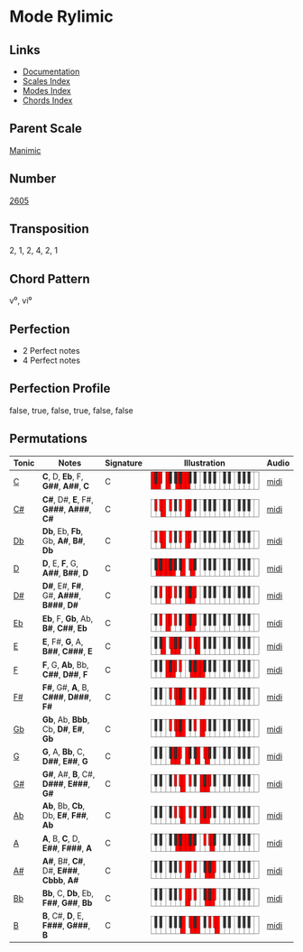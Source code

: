 # Mode Rylimic

## Links

- [Documentation](README.md)
- [Scales Index](Scales.md)
- [Modes Index](Modes.md)
- [Chords Index](Chords.md)

## Parent Scale

[Manimic](ScaleManimic.md)

## Number

[2605](https://ianring.com/musictheory/scales/2605)

## Transposition

2, 1, 2, 4, 2, 1

## Chord Pattern

v⁰, vi⁰

## Perfection

- 2 Perfect notes
- 4 Perfect notes

## Perfection Profile

false, true, false, true, false, false

## Permutations

| Tonic | Notes | Signature | Illustration | Audio |
|-------|-------|-----------|--------------|-------|
| [C](ModeCNaturalRylimic.md) | **C**, D, **Eb**, F, **G##**, **A##**, **C** | C | ![CNaturalRylimic](ModeCNaturalRylimic.png) | [midi](https://github.com/edipermadi/music/blob/main/docs/ModeCNaturalRylimic.mid?raw=true) |
| [C#](ModeCSharpRylimic.md) | **C#**, D#, **E**, F#, **G###**, **A###**, **C#** | C | ![CSharpRylimic](ModeCSharpRylimic.png) | [midi](https://github.com/edipermadi/music/blob/main/docs/ModeCSharpRylimic.mid?raw=true) |
| [Db](ModeDFlatRylimic.md) | **Db**, Eb, **Fb**, Gb, **A#**, **B#**, **Db** | C | ![DFlatRylimic](ModeDFlatRylimic.png) | [midi](https://github.com/edipermadi/music/blob/main/docs/ModeDFlatRylimic.mid?raw=true) |
| [D](ModeDNaturalRylimic.md) | **D**, E, **F**, G, **A##**, **B##**, **D** | C | ![DNaturalRylimic](ModeDNaturalRylimic.png) | [midi](https://github.com/edipermadi/music/blob/main/docs/ModeDNaturalRylimic.mid?raw=true) |
| [D#](ModeDSharpRylimic.md) | **D#**, E#, **F#**, G#, **A###**, **B###**, **D#** | C | ![DSharpRylimic](ModeDSharpRylimic.png) | [midi](https://github.com/edipermadi/music/blob/main/docs/ModeDSharpRylimic.mid?raw=true) |
| [Eb](ModeEFlatRylimic.md) | **Eb**, F, **Gb**, Ab, **B#**, **C##**, **Eb** | C | ![EFlatRylimic](ModeEFlatRylimic.png) | [midi](https://github.com/edipermadi/music/blob/main/docs/ModeEFlatRylimic.mid?raw=true) |
| [E](ModeENaturalRylimic.md) | **E**, F#, **G**, A, **B##**, **C###**, **E** | C | ![ENaturalRylimic](ModeENaturalRylimic.png) | [midi](https://github.com/edipermadi/music/blob/main/docs/ModeENaturalRylimic.mid?raw=true) |
| [F](ModeFNaturalRylimic.md) | **F**, G, **Ab**, Bb, **C##**, **D##**, **F** | C | ![FNaturalRylimic](ModeFNaturalRylimic.png) | [midi](https://github.com/edipermadi/music/blob/main/docs/ModeFNaturalRylimic.mid?raw=true) |
| [F#](ModeFSharpRylimic.md) | **F#**, G#, **A**, B, **C###**, **D###**, **F#** | C | ![FSharpRylimic](ModeFSharpRylimic.png) | [midi](https://github.com/edipermadi/music/blob/main/docs/ModeFSharpRylimic.mid?raw=true) |
| [Gb](ModeGFlatRylimic.md) | **Gb**, Ab, **Bbb**, Cb, **D#**, **E#**, **Gb** | C | ![GFlatRylimic](ModeGFlatRylimic.png) | [midi](https://github.com/edipermadi/music/blob/main/docs/ModeGFlatRylimic.mid?raw=true) |
| [G](ModeGNaturalRylimic.md) | **G**, A, **Bb**, C, **D##**, **E##**, **G** | C | ![GNaturalRylimic](ModeGNaturalRylimic.png) | [midi](https://github.com/edipermadi/music/blob/main/docs/ModeGNaturalRylimic.mid?raw=true) |
| [G#](ModeGSharpRylimic.md) | **G#**, A#, **B**, C#, **D###**, **E###**, **G#** | C | ![GSharpRylimic](ModeGSharpRylimic.png) | [midi](https://github.com/edipermadi/music/blob/main/docs/ModeGSharpRylimic.mid?raw=true) |
| [Ab](ModeAFlatRylimic.md) | **Ab**, Bb, **Cb**, Db, **E#**, **F##**, **Ab** | C | ![AFlatRylimic](ModeAFlatRylimic.png) | [midi](https://github.com/edipermadi/music/blob/main/docs/ModeAFlatRylimic.mid?raw=true) |
| [A](ModeANaturalRylimic.md) | **A**, B, **C**, D, **E##**, **F###**, **A** | C | ![ANaturalRylimic](ModeANaturalRylimic.png) | [midi](https://github.com/edipermadi/music/blob/main/docs/ModeANaturalRylimic.mid?raw=true) |
| [A#](ModeASharpRylimic.md) | **A#**, B#, **C#**, D#, **E###**, **Cbbb**, **A#** | C | ![ASharpRylimic](ModeASharpRylimic.png) | [midi](https://github.com/edipermadi/music/blob/main/docs/ModeASharpRylimic.mid?raw=true) |
| [Bb](ModeBFlatRylimic.md) | **Bb**, C, **Db**, Eb, **F##**, **G##**, **Bb** | C | ![BFlatRylimic](ModeBFlatRylimic.png) | [midi](https://github.com/edipermadi/music/blob/main/docs/ModeBFlatRylimic.mid?raw=true) |
| [B](ModeBNaturalRylimic.md) | **B**, C#, **D**, E, **F###**, **G###**, **B** | C | ![BNaturalRylimic](ModeBNaturalRylimic.png) | [midi](https://github.com/edipermadi/music/blob/main/docs/ModeBNaturalRylimic.mid?raw=true) |
